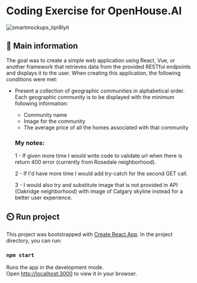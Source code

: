 # Coding Exercise for OpenHouse.AI

![smartmockups_lqn8lyit](https://github.com/KseGreb/React-OpenHouseAI/assets/110953599/a30cb2d2-baa1-4f5d-a7b8-d26eea042424)


## 🦉 Main information

The goal was to create a simple web application using React, Vue, or another framework that retrieves data from the provided RESTful endpoints and displays it to the user.
When creating this application, the following conditions were met:
- Present a collection of geographic communities in alphabetical order.
  Each geographic community is to be displayed with the minimum following information:
    - Community name
    - Image for the community
    - The average price of all the homes associated with that community

  ### My notes:

  1 - If given more time I would write code to validate url when there is return 400 error (currently from Rosedale neighborhood).
  
  2 - If I'd have more time I would add try-catch for the second GET call.
  
  3 - I would also try and substitute image that is not provided in API (Oakridge neighborhood) with image of Calgary skyline instead for a better user experience.


## ⏲️ Run project

This project was bootstrapped with [Create React App](https://github.com/facebook/create-react-app).
In the project directory, you can run:

### `npm start`

Runs the app in the development mode.\
Open [http://localhost:3000](http://localhost:3000) to view it in your browser.


